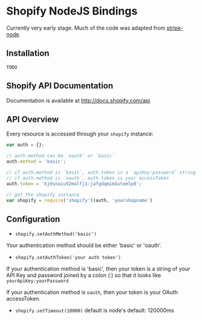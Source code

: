 # Shopify NodeJS Bindings

Currently very early stage. Much of the code was adapted from [stripe-node](https://github.com/stripe/stripe-node).

## Installation

``` TODO ```

## Shopify API Documentation

Documentation is available at http://docs.shopify.com/api

## API Overview

Every resource is accessed through your ```shopify``` instance:

```javascript
var auth = {};

// auth.method can be `oauth` or `basic`
auth.method = 'basic';

// if auth.method is `basic`, auth.token is a `apiKey:password` string
// if auth.method is `oauth`, auth.token is your accessToken
auth.token = 'kjdsnaiu92malfj1:jafgdqmim1utomlp0';

// get the shopify instance
var shopify = require('shopify')(auth, 'yourshopname')
```

## Configuration

- ```shopify.setAuthMethod('basic')```

Your authentication method should be either 'basic' or 'oauth'.

- ```shopify.setAuthToken('your auth token')```

If your authentication method is 'basic', then your token is a string of your API Key 
and password joined by a colon (:) so that it looks like ```yourApiKey:yourPassword```

If your authentication method is `oauth`, then your token is your OAuth accessToken.

- ```shopify.setTimeout(10000)``` default is node's default: 120000ms